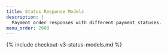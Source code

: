 ```yaml
---
title: Status Response Models
description: |
  Payment order responses with different payment statuses.
menu_order: 2900
---
```


{% include checkout-v3-status-models.md %}
